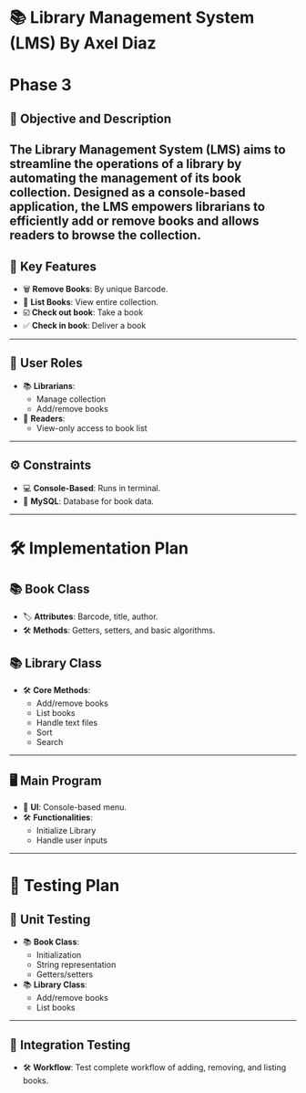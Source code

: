 # 📚 Library Management System (LMS) By Axel Diaz
# Phase 3

## 🎯 Objective and Description
The Library Management System (LMS) aims to streamline the operations of a library by automating the management of its book collection. Designed as a console-based application, the LMS empowers librarians to efficiently add or remove books and allows readers to browse the collection.
---
## 🌟 Key Features

- 🗑️ **Remove Books**: By unique Barcode.
- 📑 **List Books**: View entire collection.
- ☑️ **Check out book**: Take a book
- ✅ **Check in book**: Deliver a book
---

## 👥 User Roles

- 📚 **Librarians**: 
  - Manage collection
  - Add/remove books
- 📖 **Readers**: 
  - View-only access to book list

---

## ⚙️ Constraints

- 💻 **Console-Based**: Runs in terminal.
- 📄 **MySQL**: Database for book data.

---

# 🛠️ Implementation Plan

## 📚 Book Class

- 🏷️ **Attributes**: Barcode, title, author.
- 🛠️ **Methods**: Getters, setters, and basic algorithms.

## 📚 Library Class

- 🛠️ **Core Methods**: 
  - Add/remove books
  - List books
  - Handle text files
  - Sort
  - Search
---

## 🖥️ Main Program

- 🎨 **UI**: Console-based menu.
- 🛠️ **Functionalities**: 
  - Initialize Library
  - Handle user inputs

---

# 🧪 Testing Plan

## 📝 Unit Testing

- 📚 **Book Class**: 
  - Initialization
  - String representation
  - Getters/setters
- 📚 **Library Class**: 
  - Add/remove books
  - List books

---

## 🔄 Integration Testing

- 🛠️ **Workflow**: Test complete workflow of adding, removing, and listing books.

